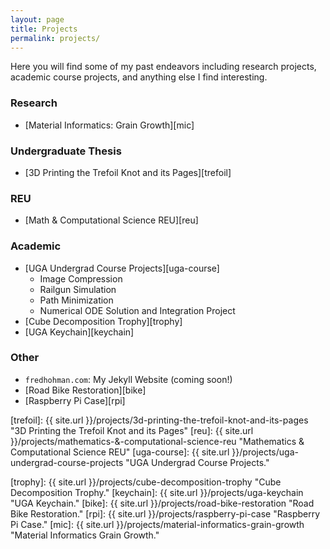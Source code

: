 ```yaml
---
layout: page
title: Projects
permalink: projects/
---
```


Here you will find some of my past endeavors including research projects, academic course projects, and anything else I find interesting.

### Research
* [Material Informatics: Grain Growth][mic]

### Undergraduate Thesis
* [3D Printing the Trefoil Knot and its Pages][trefoil]

### REU
* [Math & Computational Science REU][reu]

### Academic
* [UGA Undergrad Course Projects][uga-course]
	* Image Compression
	* Railgun Simulation
	* Path Minimization
	* Numerical ODE Solution and Integration Project
* [Cube Decomposition Trophy][trophy]
* [UGA Keychain][keychain]

### Other
* `fredhohman.com`: My Jekyll Website (coming soon!)
* [Road Bike Restoration][bike]
* [Raspberry Pi Case][rpi]

<!-- ***

<div class="posts">
  {% for post in site.categories.projects %}
  <article class="post">
    <h1 class="post-title">
      <a href="{{ site.baseurl }}{{ post.url }}">
        {{ post.title }}
      </a>
    </h1>

    <time datetime="{{ post.date | date: "%B %-d, %Y" }}" class="post-date">
      {{ post.date | date: "%B %-d, %Y" }}
    </time>

    {{ post.excerpt }}
  </article>
  {% endfor %}
</div> -->

[trefoil]: {{ site.url }}/projects/3d-printing-the-trefoil-knot-and-its-pages "3D Printing the Trefoil Knot and its Pages"
[reu]: {{ site.url }}/projects/mathematics-&-computational-science-reu "Mathematics & Computational Science REU"
[uga-course]: {{ site.url }}/projects/uga-undergrad-course-projects "UGA Undergrad Course Projects."
<!-- [uga-course]: {{ site.url }}/projects/uga-undergrad-course-projects/ "UGA Undergrad Course Projects." -->
[trophy]: {{ site.url }}/projects/cube-decomposition-trophy "Cube Decomposition Trophy."
[keychain]: {{ site.url }}/projects/uga-keychain "UGA Keychain."
[bike]: {{ site.url }}/projects/road-bike-restoration "Road Bike Restoration."
[rpi]: {{ site.url }}/projects/raspberry-pi-case "Raspberry Pi Case."
[mic]: {{ site.url }}/projects/material-informatics-grain-growth "Material Informatics Grain Growth."